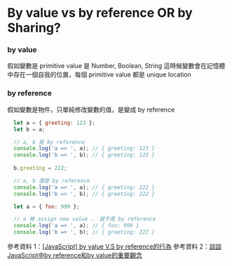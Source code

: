 # By value vs by reference OR by Sharing?

### by value 
  假如變數是 primitive value 是 Number, Boolean, String
  這時候變數會在記憶體中存在一個自我的位置，每個 primitive value 都是 unique location

### by reference
  假如變數是物件，只單純修改變數的值，是變成 by reference

  ```js
    let a = { greeting: 123 };
    let b = a;

    // a, b 是 by reference
    console.log('a => ', a); // { greeting: 123 }
    console.log('b => ', b); // { greeting: 123 }
    
    b.greeting = 222;

    // a, b 還是 by reference
    console.log('a => ', a); // { greeting: 222 }
    console.log('b => ', b); // { greeting: 222 }

    let a = { foo: 999 };

    // a 被 assign new value ， 就不是 by reference
    console.log('a => ', a); // { foo: 999 }
    console.log('b => ', b); // { greeting: 222 }
  ```
  
參考資料 1：[[JavaScript] by value V.S by reference的行為](http://myohmy10420-blog.logdown.com/posts/1752866)
參考資料 2：[談談JavaScript中by reference和by value的重要觀念](https://pjchender.blogspot.tw/2016/03/javascriptby-referenceby-value.html)
